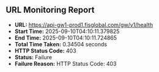 ## URL Monitoring Report

- **URL:** https://api-gw1-prod1.fisglobal.com/gw/v1/health
- **Start Time:** 2025-09-10T04:10:11.379825
- **End Time:** 2025-09-10T04:10:11.724865
- **Total Time Taken:** 0.34504 seconds
- **HTTP Status Code:** 403
- **Status:** Failure
- **Failure Reason:** HTTP Status Code: 403
